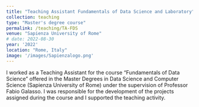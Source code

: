 ```yaml
---
title: "Teaching Assistant Fundamentals of Data Science and Laboratory"
collection: teaching
type: "Master's degree course"
permalink: /teaching/TA-FDS
venue: "Sapienza University of Rome"
# date: 2022-08-30
year: '2022'
location: "Rome, Italy"
image: '/images/Sapienzalogo.png'
---
```


I worked as a Teaching Assistant for the course “Fundamentals of Data Science” offered in the Master Degrees in Data Science and Computer Science (Sapienza University of Rome) under the supervision of Professor Fabio Galasso. I was responsible for the development of the projects assigned during the course and I supported the teaching activity.
